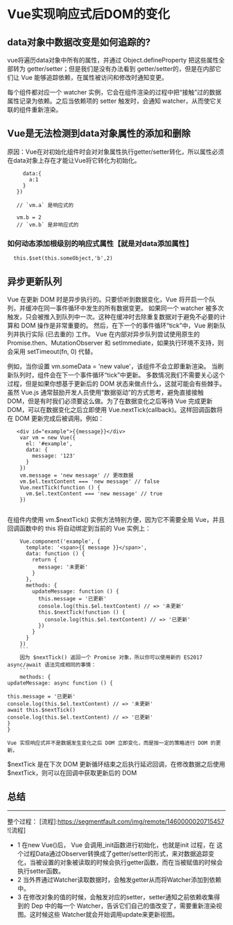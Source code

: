 # Vue实现响应式后DOM的变化
## data对象中数据改变是如何追踪的?
vue将遍历data对象中所有的属性，并通过 Object.defineProperty 把这些属性全部转为 getter/setter；但是我们是没有办法看到 getter/setter的，但是在内部它们让 Vue 能够追踪依赖，在属性被访问和修改时通知变更。

每个组件都对应一个 watcher 实例，它会在组件渲染的过程中把“接触”过的数据属性记录为依赖。之后当依赖项的 setter 触发时，会通知 watcher，从而使它关联的组件重新渲染。
 ## Vue是无法检测到data对象属性的添加和删除
 原因：Vue在对初始化组件时会对对象属性执行getter/setter转化，所以属性必须在data对象上存在才能让Vue将它转化为初始化。
 ``` var vm = new Vue({
      data:{
        a:1
      }
    })

    // `vm.a` 是响应式的

    vm.b = 2
    // `vm.b` 是非响应式的
 ```
### 如何动态添加根级别的响应式属性【就是对data添加属性】
`  this.$set(this.someObject,'b',2)`
## 异步更新队列
Vue 在更新 DOM 时是异步执行的。只要侦听到数据变化，Vue 将开启一个队列，并缓冲在同一事件循环中发生的所有数据变更。
如果同一个 watcher 被多次触发，只会被推入到队列中一次。这种在缓冲时去除重复数据对于避免不必要的计算和 DOM 操作是非常重要的。
然后，在下一个的事件循环“tick”中，Vue 刷新队列并执行实际 (已去重的) 工作。
Vue 在内部对异步队列尝试使用原生的 Promise.then、MutationObserver 和 setImmediate，如果执行环境不支持，则会采用 setTimeout(fn, 0) 代替。

例如，当你设置 vm.someData = 'new value'，该组件不会立即重新渲染。
当刷新队列时，组件会在下一个事件循环“tick”中更新。
多数情况我们不需要关心这个过程，但是如果你想基于更新后的 DOM 状态来做点什么，这就可能会有些棘手。虽然 Vue.js 通常鼓励开发人员使用“数据驱动”的方式思考，避免直接接触 DOM，但是有时我们必须要这么做。为了在数据变化之后等待 Vue 完成更新 DOM，可以在数据变化之后立即使用 Vue.nextTick(callback)。这样回调函数将在 DOM 更新完成后被调用。例如：
```
   <div id="example">{{message}}</div>
    var vm = new Vue({
      el: '#example',
      data: {
        message: '123'
      }
    })
    vm.message = 'new message' // 更改数据
    vm.$el.textContent === 'new message' // false
    Vue.nextTick(function () {
      vm.$el.textContent === 'new message' // true
    })
    
```
在组件内使用 vm.$nextTick() 实例方法特别方便，因为它不需要全局 Vue，并且回调函数中的 this 将自动绑定到当前的 Vue 实例上：
```
    Vue.component('example', {
      template: '<span>{{ message }}</span>',
      data: function () {
        return {
          message: '未更新'
        }
      },
      methods: {
        updateMessage: function () {
          this.message = '已更新'
          console.log(this.$el.textContent) // => '未更新'
          this.$nextTick(function () {
            console.log(this.$el.textContent) // => '已更新'
          })
        }
      }
    })
    ```
    因为 $nextTick() 返回一个 Promise 对象，所以你可以使用新的 ES2017 async/await 语法完成相同的事情：
    ```
    methods: {
updateMessage: async function () {

this.message = '已更新'
console.log(this.$el.textContent) // => '未更新'
await this.$nextTick()
console.log(this.$el.textContent) // => '已更新'
}
}
```
    Vue 实现响应式并不是数据发生变化之后 DOM 立即变化，而是按一定的策略进行 DOM 的更新。
$nextTick 是在下次 DOM 更新循环结束之后执行延迟回调，在修改数据之后使用 $nextTick，则可以在回调中获取更新后的 DOM
## 总结
***
整个过程：
[流程]:https://segmentfault.com/img/remote/1460000020715457
![流程]
* 1 在new Vue()后， Vue 会调用_init函数进行初始化，也就是init 过程，在 这个过程Data通过Observer转换成了getter/setter的形式，来对数据追踪变化，当被设置的对象被读取的时候会执行getter函数，而在当被赋值的时候会执行setter函数。
* 2 当外界通过Watcher读取数据时，会触发getter从而将Watcher添加到依赖中。
* 3 在修改对象的值的时候，会触发对应的setter，setter通知之前依赖收集得到的 Dep 中的每一个 Watcher，告诉它们自己的值改变了，需要重新渲染视图。这时候这些 Watcher就会开始调用update来更新视图。